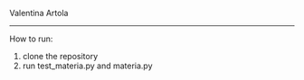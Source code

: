 Valentina Artola

-------------------------------------------

How to run:
1) clone the repository
2) run test_materia.py and materia.py
